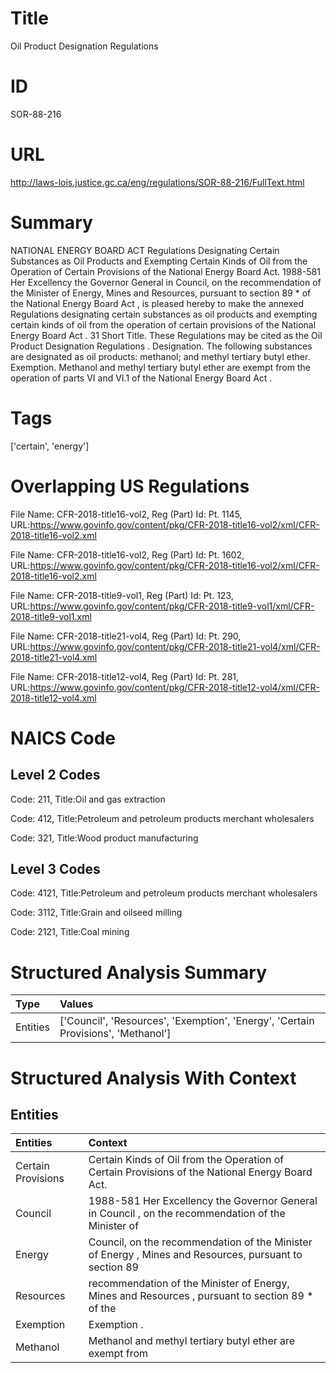# Title
Oil Product Designation Regulations


# ID
SOR-88-216

# URL
http://laws-lois.justice.gc.ca/eng/regulations/SOR-88-216/FullText.html


# Summary
NATIONAL ENERGY BOARD ACT Regulations Designating Certain Substances as Oil Products and Exempting Certain Kinds of Oil from the Operation of Certain Provisions of the National Energy Board Act. 1988-581 Her Excellency the Governor General in Council, on the recommendation of the Minister of Energy, Mines and Resources, pursuant to section 89 *  of the  National Energy Board Act , is pleased hereby to make the annexed  Regulations designating certain substances as oil products and exempting certain kinds of oil from the operation of certain provisions of the National Energy Board Act .
31 Short Title.
These Regulations may be cited as the  Oil Product Designation Regulations .
Designation.
The following substances are designated as oil products: methanol; and methyl tertiary butyl ether.
Exemption.
Methanol and methyl tertiary butyl ether are exempt from the operation of parts VI and VI.1 of the  National Energy Board Act .


# Tags
['certain', 'energy']


# Overlapping US Regulations
File Name: CFR-2018-title16-vol2, Reg (Part) Id: Pt. 1145, URL:https://www.govinfo.gov/content/pkg/CFR-2018-title16-vol2/xml/CFR-2018-title16-vol2.xml

File Name: CFR-2018-title16-vol2, Reg (Part) Id: Pt. 1602, URL:https://www.govinfo.gov/content/pkg/CFR-2018-title16-vol2/xml/CFR-2018-title16-vol2.xml

File Name: CFR-2018-title9-vol1, Reg (Part) Id: Pt. 123, URL:https://www.govinfo.gov/content/pkg/CFR-2018-title9-vol1/xml/CFR-2018-title9-vol1.xml

File Name: CFR-2018-title21-vol4, Reg (Part) Id: Pt. 290, URL:https://www.govinfo.gov/content/pkg/CFR-2018-title21-vol4/xml/CFR-2018-title21-vol4.xml

File Name: CFR-2018-title12-vol4, Reg (Part) Id: Pt. 281, URL:https://www.govinfo.gov/content/pkg/CFR-2018-title12-vol4/xml/CFR-2018-title12-vol4.xml




# NAICS Code
## Level 2 Codes
Code: 211, Title:Oil and gas extraction

Code: 412, Title:Petroleum and petroleum products merchant wholesalers

Code: 321, Title:Wood product manufacturing




## Level 3 Codes
Code: 4121, Title:Petroleum and petroleum products merchant wholesalers

Code: 3112, Title:Grain and oilseed milling

Code: 2121, Title:Coal mining







# Structured Analysis Summary
| Type     | Values                                                                            |
|:---------|:----------------------------------------------------------------------------------|
| Entities | ['Council', 'Resources', 'Exemption', 'Energy', 'Certain Provisions', 'Methanol'] |


# Structured Analysis With Context
 


## Entities
| Entities           | Context                                                                                                |
|:-------------------|:-------------------------------------------------------------------------------------------------------|
| Certain Provisions | Certain Kinds of Oil from the Operation of Certain Provisions  of the National Energy Board Act.       |
| Council            | 1988-581 Her Excellency the Governor General in  Council , on the recommendation of the Minister of    |
| Energy             | Council, on the recommendation of the Minister of Energy , Mines and Resources, pursuant to section 89 |
| Resources          | recommendation of the Minister of Energy, Mines and Resources , pursuant to section 89 * of the        |
| Exemption          | Exemption .                                                                                            |
| Methanol           | Methanol and methyl tertiary butyl ether are exempt from                                               |


